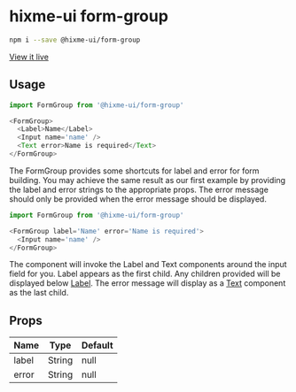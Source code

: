 # hixme-ui form-group

```bash
npm i --save @hixme-ui/form-group
```
[View it live](https://hixme.github.io/hixme-ui/form-group)

## Usage

```javascript
import FormGroup from '@hixme-ui/form-group'

<FormGroup>
  <Label>Name</Label>
  <Input name='name' />
  <Text error>Name is required</Text>
</FormGroup>
```

The FormGroup provides some shortcuts for label and error for form building. You may achieve the same result as our first example by providing the label and error strings to the appropriate props.  The error message should only be provided when the error message should be displayed.

```javascript
import FormGroup from '@hixme-ui/form-group'

<FormGroup label='Name' error='Name is required'>
  <Input name='name' />
</FormGroup>
```

The component will invoke the Label and Text components around the input field for you. Label appears as the first child. Any children provided will be displayed below [Label](https://github.com/hixme/hixme-ui/tree/master/packages/label). The error message will display as a [Text](https://github.com/hixme/hixme-ui/tree/master/packages/text) component as the last child.

## Props

| Name            | Type        | Default        |
| --------------- | ----------- | -------------- |
| label           | String      | null           |
| error           | String      | null           |
